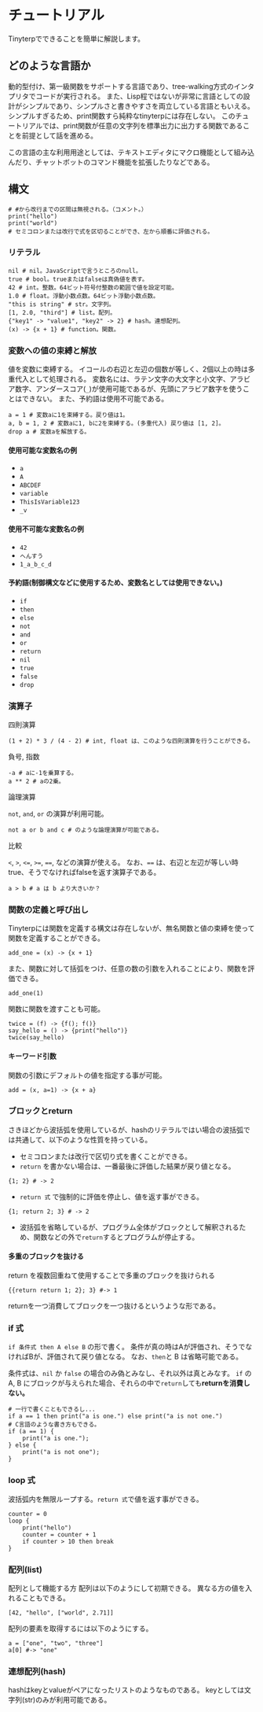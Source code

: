 # チュートリアル
Tinyterpでできることを簡単に解説します。

## どのような言語か
動的型付け、第一級関数をサポートする言語であり、tree-walking方式のインタプリタでコードが実行される。
また、Lisp程ではないが非常に言語としての設計がシンプルであり、シンプルさと書きやすさを両立している言語ともいえる。
シンプルすぎるため、print関数すら純粋なtinyterpには存在しない。
このチュートリアルでは、print関数が任意の文字列を標準出力に出力する関数であることを前提として話を進める。

この言語の主な利用用途としては、テキストエディタにマクロ機能として組み込んだり、チャットボットのコマンド機能を拡張したりなどである。

## 構文
```
# #から改行までの区間は無視される。（コメント。）
print("hello")
print("world")
# セミコロンまたは改行で式を区切ることができ、左から順番に評価される。
```

### リテラル
```
nil # nil。JavaScriptで言うところのnull。
true # bool。trueまたはfalseは真偽値を表す。
42 # int。整数。64ビット符号付整数の範囲で値を設定可能。
1.0 # float。浮動小数点数。64ビット浮動小数点数。
"this is string" # str。文字列。
[1, 2.0, "third"] # list。配列。
{"key1" -> "value1", "key2" -> 2} # hash。連想配列。
(x) -> {x + 1} # function。関数。
```

### 変数への値の束縛と解放
値を変数に束縛する。
イコールの右辺と左辺の個数が等しく、2個以上の時は多重代入として処理される。
変数名には、ラテン文字の大文字と小文字、アラビア数字、アンダースコア(`_`)が使用可能であるが、先頭にアラビア数字を使うことはできない。
また、予約語は使用不可能である。
```
a = 1 # 変数aに1を束縛する。戻り値は1。
a, b = 1, 2 # 変数aに1, bに2を束縛する。(多重代入) 戻り値は [1, 2]。
drop a # 変数aを解放する。
```

#### 使用可能な変数名の例
- `a`
- `A`
- `ABCDEF`
- `variable`
- `ThisIsVariable123`
- `_v`

#### 使用不可能な変数名の例
- `42`
- `へんすう`
- `1_a_b_c_d`

#### 予約語(制御構文などに使用するため、変数名としては使用できない。)
- `if`
- `then`
- `else`
- `not`
- `and`
- `or`
- `return`
- `nil`
- `true`
- `false`
- `drop`

### 演算子

四則演算
```
(1 + 2) * 3 / (4 - 2) # int, float は、このような四則演算を行うことができる。
```

負号, 指数
```
-a # aに-1を乗算する。
a ** 2 # aの2乗。
```

論理演算

`not`, `and`, `or` の演算が利用可能。
```
not a or b and c # のような論理演算が可能である。
```

比較

`<`, `>`, `<=`, `>=`, `==`, などの演算が使える。
なお、`==` は、右辺と左辺が等しい時true、そうでなければfalseを返す演算子である。
```
a > b # a は b より大きいか？
```

### 関数の定義と呼び出し

Tinyterpには関数を定義する構文は存在しないが、無名関数と値の束縛を使って関数を定義することができる。

```
add_one = (x) -> {x + 1}
```

また、関数に対して括弧をつけ、任意の数の引数を入れることにより、関数を評価できる。
```
add_one(1)
```

関数に関数を渡すことも可能。
```
twice = (f) -> {f(); f()}
say_hello = () -> {print("hello")}
twice(say_hello)
```

#### キーワード引数

関数の引数にデフォルトの値を指定する事が可能。
```
add = (x, a=1) -> {x + a}
```

### ブロックとreturn
さきほどから波括弧を使用しているが、hashのリテラルではい場合の波括弧では共通して、以下のような性質を持っている。
- セミコロンまたは改行で区切り式を書くことができる。
- `return` を書かない場合は、一番最後に評価した結果が戻り値となる。
```
{1; 2} # -> 2
```
- `return 式` で強制的に評価を停止し、値を返す事ができる。
```
{1; return 2; 3} # -> 2
```
- 波括弧を省略しているが、プログラム全体がブロックとして解釈されるため、関数などの外で`return`するとプログラムが停止する。

#### 多重のブロックを抜ける
return を複数回重ねて使用することで多重のブロックを抜けられる
```
{{return return 1; 2}; 3} #-> 1
```
returnを一つ消費してブロックを一つ抜けるというような形である。


### if 式
`if 条件式 then A else B` の形で書く。 
条件が真の時はAが評価され、そうでなければBが、評価されて戻り値となる。
なお、`then`と B は省略可能である。

条件式は、`nil` か `false` の場合のみ偽とみなし、それ以外は真とみなす。
`if` の A, B にブロックが与えられた場合、それらの中で`return`しても**returnを消費しない。**
```
# 一行で書くこともできるし...
if a == 1 then print("a is one.") else print("a is not one.")
# C言語のような書き方もできる。
if (a == 1) {
    print("a is one.");
} else {
    print("a is not one");
}
```

### loop 式
波括弧内を無限ループする。`return 式`で値を返す事ができる。
```
counter = 0
loop {
    print("hello")
    counter = counter + 1
    if counter > 10 then break
}
```

### 配列(list)
配列として機能する方
配列は以下のようにして初期できる。
異なる方の値を入れることもできる。
```
[42, "hello", ["world", 2.71]]
```
配列の要素を取得するには以下のようにする。
```
a = ["one", "two", "three"]
a[0] #-> "one"
```

### 連想配列(hash)
hashはkeyとvalueがペアになったリストのようなものである。
keyとしては文字列(str)のみが利用可能である。

